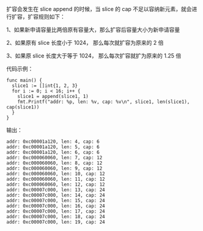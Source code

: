 扩容会发生在 slice append 的时候，当 slice 的 cap 不足以容纳新元素，就会进行扩容，扩容规则如下：

1、如果新申请容量比两倍原有容量大，那么扩容后容量大小为新申请容量

2、如果原有 slice 长度小于 1024， 那么每次就扩容为原来的 2 倍

3、如果原 slice 长度大于等于 1024， 那么每次扩容就扩为原来的 1.25 倍

代码示例：

```
func main() {
  slice1 := []int{1, 2, 3}
  for i := 0; i < 16; i++ {
    slice1 = append(slice1, 1)
    fmt.Printf("addr: %p, len: %v, cap: %v\n", slice1, len(slice1), cap(slice1))
  }
}
```

输出：

```
addr: 0xc00001a120, len: 4, cap: 6
addr: 0xc00001a120, len: 5, cap: 6
addr: 0xc00001a120, len: 6, cap: 6
addr: 0xc000060060, len: 7, cap: 12
addr: 0xc000060060, len: 8, cap: 12
addr: 0xc000060060, len: 9, cap: 12
addr: 0xc000060060, len: 10, cap: 12
addr: 0xc000060060, len: 11, cap: 12
addr: 0xc000060060, len: 12, cap: 12
addr: 0xc00007c000, len: 13, cap: 24
addr: 0xc00007c000, len: 14, cap: 24
addr: 0xc00007c000, len: 15, cap: 24
addr: 0xc00007c000, len: 16, cap: 24
addr: 0xc00007c000, len: 17, cap: 24
addr: 0xc00007c000, len: 18, cap: 24
addr: 0xc00007c000, len: 19, cap: 24
```
